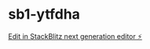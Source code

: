 # sb1-ytfdha

[Edit in StackBlitz next generation editor ⚡️](https://stackblitz.com/~/github.com/prabax/sb1-ytfdha)